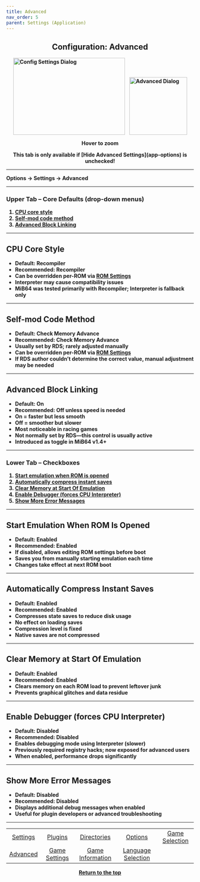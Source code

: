 ```yaml
---
title: Advanced
nav_order: 5
parent: Settings (Application)
---
```


<style>
.zoom-pair {
  display: flex;
  gap: 12px;
  align-items: flex-end;
  justify-content: flex-start;
  position: relative;
  margin-left: auto;
  margin-right: auto;
  width: max-content;
  text-align: left;
}
.zoom-on-hover {
  display: inline-block;
  position: relative;
}
.zoom-on-hover img {
  display: block;
  cursor: zoom-in;
  transition: transform 0.3s ease;
  transform-origin: left center;
  position: relative;
  z-index: 1;
}
.zoom-on-hover:hover img {
  transform: scale(1.5);
}
.zoom-pair .zoom-on-hover:first-child:hover img {
  z-index: 9999;
}
.zoom-pair .zoom-on-hover:last-child:hover img {
  z-index: 100;
}
</style>

## <center>Configuration: Advanced</center>
<b>
<div style="text-align: center;">
  <div class="zoom-pair">
    <div class="zoom-on-hover">
      <img src="/manual/asset/images/config_settings.png" alt="Config Settings Dialog" width="300" height="207" />
    </div>
    <div class="zoom-on-hover">
      <img src="/manual/asset/images/advanced.png" alt="Advanced Dialog" width="155" />
    </div>
  </div>
  <p><strong>Hover to zoom</strong></p>
</div>

<!-- ClauseEcho: Interactive Images -->

<center>This tab is only available if [Hide Advanced Settings](app-options) is unchecked!</center>

---

Options → Settings → Advanced

---

### <a name="Upper_tab"></a>Upper Tab – Core Defaults (drop-down menus)

1. [CPU core style](#b1)  
2. [Self-mod code method](#b2)  
3. [Advanced Block Linking](#b3)

---

## <a name="b1"></a>CPU Core Style

- Default: Recompiler  
- Recommended: Recompiler  
- Can be overridden per-ROM via [ROM Settings](app_rom_settings)  
- Interpreter may cause compatibility issues  
- MiB64 was tested primarily with Recompiler; Interpreter is fallback only

---

## <a name="b2"></a>Self-mod Code Method

- Default: Check Memory Advance  
- Recommended: Check Memory Advance  
- Usually set by RDS; rarely adjusted manually  
- Can be overridden per-ROM via [ROM Settings](app_rom_settings)  
- If RDS author couldn’t determine the correct value, manual adjustment may be needed

---

## <a name="b3"></a>Advanced Block Linking

- Default: On  
- Recommended: Off unless speed is needed  
- On = faster but less smooth  
- Off = smoother but slower  
- Most noticeable in racing games  
- Not normally set by RDS—this control is usually active  
- Introduced as toggle in MiB64 v1.4+

---

### <a name="Lower_tab"></a>Lower Tab – Checkboxes

1. [Start emulation when ROM is opened](#o1)  
2. [Automatically compress instant saves](#o2)  
3. [Clear Memory at Start Of Emulation](#o3)  
4. [Enable Debugger (forces CPU Interpreter)](#o4)  
5. [Show More Error Messages](#o5)

---

## <a name="o1"></a>Start Emulation When ROM Is Opened

- Default: Enabled  
- Recommended: Enabled  
- If disabled, allows editing ROM settings before boot  
- Saves you from manually starting emulation each time  
- Changes take effect at next ROM boot

---

## <a name="o2"></a>Automatically Compress Instant Saves

- Default: Enabled  
- Recommended: Enabled  
- Compresses state saves to reduce disk usage  
- No effect on loading saves  
- Compression level is fixed  
- Native saves are not compressed

---

## <a name="o3"></a>Clear Memory at Start Of Emulation

- Default: Enabled  
- Recommended: Enabled  
- Clears memory on each ROM load to prevent leftover junk  
- Prevents graphical glitches and data residue

---

## <a name="o4"></a>Enable Debugger (forces CPU Interpreter)

- Default: Disabled  
- Recommended: Disabled  
- Enables debugging mode using Interpreter (slower)  
- Previously required registry hacks; now exposed for advanced users  
- When enabled, performance drops significantly

---

## <a name="o5"></a>Show More Error Messages

- Default: Disabled  
- Recommended: Disabled  
- Displays additional debug messages when enabled  
- Useful for plugin developers or advanced troubleshooting

---

<table align="center">
  <tr>
    <td style="text-align: center;"><a href="app_settings">Settings</a></td>
    <td style="text-align: center;"><a href="app_plugins">Plugins</a></td>
    <td style="text-align: center;"><a href="app_directories">Directories</a></td>
    <td style="text-align: center;"><a href="app_options">Options</a></td>
    <td style="text-align: center;"><a href="app_game_selection">Game Selection</a></td>
  </tr>
  <tr>
    <td style="text-align: center;"><a href="app_advanced">Advanced</a></td>
    <td style="text-align: center;"><a href="app_game_settings">Game Settings</a></td>
    <td style="text-align: center;"><a href="app_game_information">Game Information</a></td>
    <td style="text-align: center;"><a href="app_language">Language Selection</a></td>
    <td style="text-align: center;">&nbsp;</td>
  </tr>
</table>

<p style="text-align:center"><a href="#">Return to the top</a></p>

<!-- ClauseEcho: app_advanced.md Anchor Fidelity Restored -->
